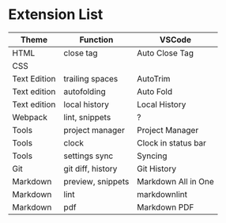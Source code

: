 # Extension List #

Theme | Function | VSCode
----- | -------- | -------
HTML | close tag | Auto Close Tag
CSS | 
Text Edition | trailing spaces | AutoTrim
Text edition | autofolding | Auto Fold
Text edition | local history | Local History
Webpack | lint, snippets | ?
Tools | project manager | Project Manager
Tools | clock | Clock in status bar
Tools | settings sync | Syncing
Git | git diff, history | Git History
Markdown | preview, snippets | Markdown All in One
Markdown | lint | markdownlint
Markdown | pdf | Markdown PDF
